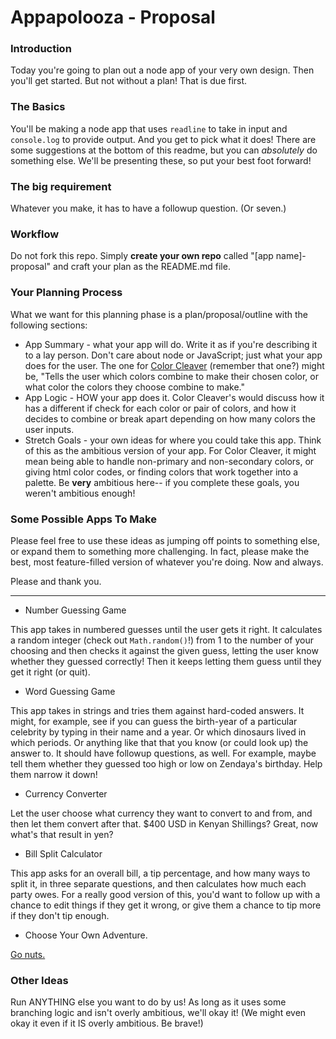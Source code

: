 # Appapolooza - Proposal

### Introduction

Today you're going to plan out a node app of your very own design. Then you'll get started. But not without a plan! That is due first.


### The Basics

You'll be making a node app that uses `readline` to take in input and `console.log` to provide output. And you get to pick what it does! There are some suggestions at the bottom of this readme, but you can _absolutely_ do something else. We'll be presenting these, so put your best foot forward!


### The big requirement

Whatever you make, it has to have a followup question. (Or seven.)

### Workflow

Do not fork this repo. Simply **create your own repo** called "[app name]-proposal" and craft your plan as the README.md file.


### Your Planning Process

What we want for this planning phase is a plan/proposal/outline with the following sections:

* App Summary - what your app will do. Write it as if you're describing it to a lay person. Don't care about node or JavaScript; just what your app does for the user. The one for [Color Cleaver](https://github.com/ci-wdi-900/color-cleaver-front-end) (remember that one?) might be, "Tells the user which colors combine to make their chosen color, or what color the colors they choose combine to make."
* App Logic - HOW your app does it. Color Cleaver's would discuss how it has a different if check for each color or pair of colors, and how it decides to combine or break apart depending on how many colors the user inputs.
* Stretch Goals - your own ideas for where you could take this app. Think of this as the ambitious version of your app. For Color Cleaver, it might mean being able to handle non-primary and non-secondary colors, or giving html color codes, or finding colors that work together into a palette. Be **very** ambitious here-- if you complete these goals, you weren't ambitious enough!


### Some Possible Apps To Make

Please feel free to use these ideas as jumping off points to something else, or expand them to something more challenging. In fact, please make the best, most feature-filled version of whatever you're doing. Now and always.

Please and thank you.

---

* Number Guessing Game

 This app takes in numbered guesses until the user gets it right. It calculates a random integer (check out `Math.random()`!) from 1 to the number of your choosing  and then checks it against the given guess, letting the user know whether they guessed correctly! Then it keeps letting them guess until they get it right (or quit).

* Word Guessing Game

 This app takes in strings and tries them against hard-coded answers. It might, for example, see if you can guess the birth-year of a particular celebrity by typing in their name and a year. Or which dinosaurs lived in which periods. Or anything like that that you know (or could look up) the answer to. It should have followup questions, as well. For example, maybe tell them whether they guessed too high or low on Zendaya's birthday. Help them narrow it down!


* Currency Converter

 Let the user choose what currency they want to convert to and from, and then let them convert after that. $400 USD in Kenyan Shillings? Great, now what's that result in yen?

* Bill Split Calculator

 This app asks for an overall bill, a tip percentage, and how many ways to split it, in three separate questions, and then calculates how much each party owes. For a really good version of this, you'd want to follow up with a chance to edit things if they get it wrong, or give them a chance to tip more if they don't tip enough.

* Choose Your Own Adventure.

 [Go nuts.](https://en.wikipedia.org/wiki/Choose_Your_Own_Adventure)


### Other Ideas

Run ANYTHING else you want to do by us! As long as it uses some branching logic and isn't overly ambitious, we'll okay it! (We might even okay it even if it IS overly ambitious. Be brave!)
